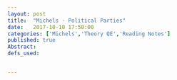 ```yaml
---
layout: post
title:  "Michels - Political Parties"
date:   2017-10-10 17:50:00
categories: ['Michels','Theory QE','Reading Notes']
published: true
Abstract:
defs_used:


---
```

